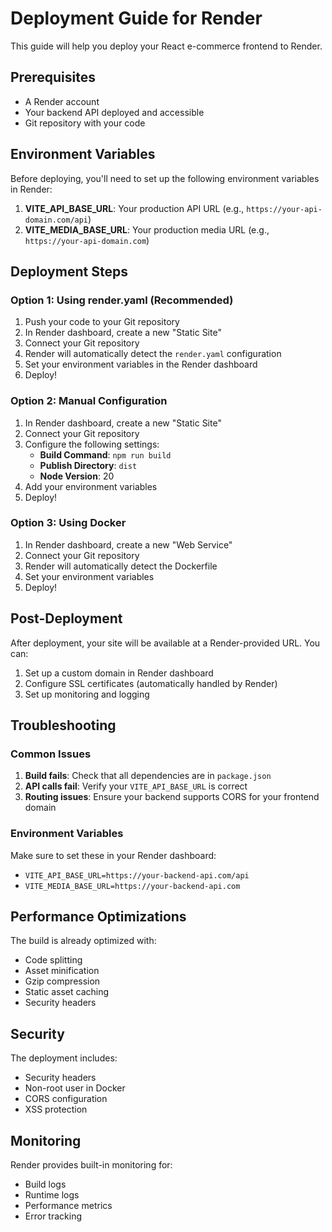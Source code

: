 # Deployment Guide for Render

This guide will help you deploy your React e-commerce frontend to Render.

## Prerequisites

- A Render account
- Your backend API deployed and accessible
- Git repository with your code

## Environment Variables

Before deploying, you'll need to set up the following environment variables in Render:

1. **VITE_API_BASE_URL**: Your production API URL (e.g., `https://your-api-domain.com/api`)
2. **VITE_MEDIA_BASE_URL**: Your production media URL (e.g., `https://your-api-domain.com`)

## Deployment Steps

### Option 1: Using render.yaml (Recommended)

1. Push your code to your Git repository
2. In Render dashboard, create a new "Static Site"
3. Connect your Git repository
4. Render will automatically detect the `render.yaml` configuration
5. Set your environment variables in the Render dashboard
6. Deploy!

### Option 2: Manual Configuration

1. In Render dashboard, create a new "Static Site"
2. Connect your Git repository
3. Configure the following settings:
   - **Build Command**: `npm run build`
   - **Publish Directory**: `dist`
   - **Node Version**: 20
4. Add your environment variables
5. Deploy!

### Option 3: Using Docker

1. In Render dashboard, create a new "Web Service"
2. Connect your Git repository
3. Render will automatically detect the Dockerfile
4. Set your environment variables
5. Deploy!

## Post-Deployment

After deployment, your site will be available at a Render-provided URL. You can:

1. Set up a custom domain in Render dashboard
2. Configure SSL certificates (automatically handled by Render)
3. Set up monitoring and logging

## Troubleshooting

### Common Issues

1. **Build fails**: Check that all dependencies are in `package.json`
2. **API calls fail**: Verify your `VITE_API_BASE_URL` is correct
3. **Routing issues**: Ensure your backend supports CORS for your frontend domain

### Environment Variables

Make sure to set these in your Render dashboard:
- `VITE_API_BASE_URL=https://your-backend-api.com/api`
- `VITE_MEDIA_BASE_URL=https://your-backend-api.com`

## Performance Optimizations

The build is already optimized with:
- Code splitting
- Asset minification
- Gzip compression
- Static asset caching
- Security headers

## Security

The deployment includes:
- Security headers
- Non-root user in Docker
- CORS configuration
- XSS protection

## Monitoring

Render provides built-in monitoring for:
- Build logs
- Runtime logs
- Performance metrics
- Error tracking
